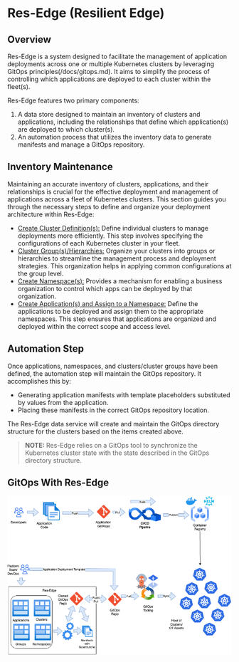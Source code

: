 # Res-Edge (Resilient Edge)

## Overview

Res-Edge is a system designed to facilitate the management of application deployments across one or multiple Kubernetes clusters by leveraging GitOps principles(/docs/gitops.md). It aims to simplify the process of controlling which applications are deployed to each cluster within the fleet(s).

Res-Edge features two primary components:

1. A data store designed to maintain an inventory of clusters and applications, including the relationships that define which application(s) are deployed to which cluster(s).
2. An automation process that utilizes the inventory data to generate manifests and manage a GitOps repository.

## Inventory Maintenance

Maintaining an accurate inventory of clusters, applications, and their relationships is crucial for the effective deployment and management of applications across a fleet of Kubernetes clusters. This section guides you through the necessary steps to define and organize your deployment architecture within Res-Edge:

- [Create Cluster Definition(s):](/docs/clusters.md) Define individual clusters to manage deployments more efficiently. This step involves specifying the configurations of each Kubernetes cluster in your fleet.
- [Cluster Group(s)/Hierarchies:](/docs/groups.md) Organize your clusters into groups or hierarchies to streamline the management process and deployment strategies. This organization helps in applying common configurations at the group level.
- [Create Namespace(s):](/docs/namespaces.md) Provides a mechanism for enabling a business organization to control which apps can be deployed by that organization.
- [Create Application(s) and Assign to a Namespace:](/docs/applications.md) Define the applications to be deployed and assign them to the appropriate namespaces. This step ensures that applications are organized and deployed within the correct scope and access level.

## Automation Step

Once applications, namespaces, and clusters/cluster groups have been defined, the automation step will maintain the GitOps repository. It accomplishes this by:

- Generating application manifests with template placeholders substituted by values from the application.
- Placing these manifests in the correct GitOps repository location.

The Res-Edge data service will create and maintain the GitOps directory structure for the clusters based on the items created above.

> **NOTE:** Res-Edge relies on a GitOps tool to synchronize the Kubernetes cluster state with the state described in the GitOps directory structure.

## GitOps With Res-Edge

![Gitops Process Diagram](/docs/images/res-edge-gitops.png "GitOps Flow")
